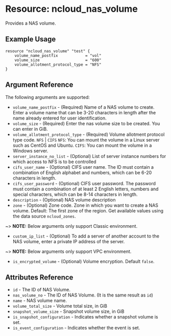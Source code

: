 # Resource: ncloud_nas_volume

Provides a NAS volume.

## Example Usage

```hcl
resource "ncloud_nas_volume" "test" {
	volume_name_postfix            = "vol"
	volume_size                    = "600"
	volume_allotment_protocol_type = "NFS"
}
```

## Argument Reference

The following arguments are supported:

* `volume_name_postfix` - (Required) Name of a NAS volume to create. Enter a volume name that can be 3-20 characters in length after the name already entered for user identification.
* `volume_size` - (Required) Enter the nas volume size to be created. You can enter in GiB.
* `volume_allotment_protocol_type` - (Required) Volume allotment protocol type code. `NFS` | `CIFS`
    `NFS`: You can mount the volume in a Linux server such as CentOS and Ubuntu.
    `CIFS`: You can mount the volume in a Windows server.
* `server_instance_no_list` - (Optional) List of server instance numbers for which access to NFS is to be controlled
* `cifs_user_name` - (Optional) CIFS user name. The ID must contain a combination of English alphabet and numbers, which can be 6-20 characters in length.
* `cifs_user_password` - (Optional) CIFS user password. The password must contain a combination of at least 2 English letters, numbers and special characters, which can be 8-14 characters in length.
* `description` - (Optional) NAS volume description
* `zone` - (Optional) Zone code. Zone in which you want to create a NAS volume. Default: The first zone of the region.
    Get available values using the data source `ncloud_zones`.

~> **NOTE:** Below arguments only support Classic environment.

* `custom_ip_list` - (Optional) To add a server of another account to the NAS volume, enter a private IP address of the server.

~> **NOTE:** Below arguments only support VPC environment.

* `is_encrypted_volume` - (Optional) Volume encryption. Default `false`.


## Attributes Reference

* `id` - The ID of NAS Volume.
* `nas_volume_no` - The ID of NAS Volume. (It is the same result as `id`)
* `name` - NAS volume name.
* `volume_total_size` - Volume total size, in GiB
* `snapshot_volume_size` - Snapshot volume size, in GiB
* `is_snapshot_configuration` - Indicates whether a snapshot volume is set.
* `is_event_configuration` - Indicates whether the event is set.